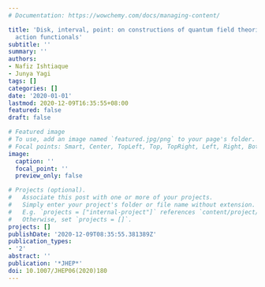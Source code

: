```yaml
---
# Documentation: https://wowchemy.com/docs/managing-content/

title: 'Disk, interval, point: on constructions of quantum field theories with holomorphic
  action functionals'
subtitle: ''
summary: ''
authors:
- Nafiz Ishtiaque
- Junya Yagi
tags: []
categories: []
date: '2020-01-01'
lastmod: 2020-12-09T16:35:55+08:00
featured: false
draft: false

# Featured image
# To use, add an image named `featured.jpg/png` to your page's folder.
# Focal points: Smart, Center, TopLeft, Top, TopRight, Left, Right, BottomLeft, Bottom, BottomRight.
image:
  caption: ''
  focal_point: ''
  preview_only: false

# Projects (optional).
#   Associate this post with one or more of your projects.
#   Simply enter your project's folder or file name without extension.
#   E.g. `projects = ["internal-project"]` references `content/project/deep-learning/index.md`.
#   Otherwise, set `projects = []`.
projects: []
publishDate: '2020-12-09T08:35:55.381389Z'
publication_types:
- '2'
abstract: ''
publication: '*JHEP*'
doi: 10.1007/JHEP06(2020)180
---
```

